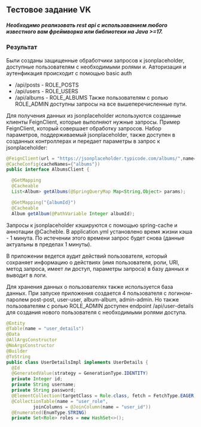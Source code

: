 ## Тестовое задание VK

##### Необходимо реализовать rest api с использованием любого известного вам фреймворка или библиотеки на Java >=17.

### Результат
Были созданы защищенные обработчики запросов к jsonplaceholder, доступные пользователям с необходимыми ролями и. Авторизация и аутенфикация происходит с помощью basic auth
- /api/posts - ROLE_POSTS
- /api/users - ROLE_USERS
- /api/albums - ROLE_ALBUMS
  Также пользователям с ролью ROLE_ADMIN доступны запросы на все вышеперечисленные пути.

Для получения данных из jsonplaceholder используются созданные клиенты FeignClient, которые выполняют нужные запросы. Пример FeignClient, который совершает обработку запросов. Набор параметров, поддерживаемый jsonplaceholder, также доступен в созданных контроллерах и передает параметры в запрос к jsonplaceholder:

```java
@FeignClient(url = "https://jsonplaceholder.typicode.com/albums/",name="albums")
@CacheConfig(cacheNames={"albums"})
public interface AlbumsClient {

  @GetMapping
  @Cacheable
  List<Album> getAlbums(@SpringQueryMap Map<String,Object> params);

  @GetMapping("{albumId}")
  @Cacheable
  Album getAlbum(@PathVariable Integer albumId);
```

Запросы к jsonplaceholder кэшируются с помощью spring-cache и аннотации @Cacheble. В application.yml установлено время жизни кэша - 1 минута. По истечении этого времени запрос будет снова (данные актуальны в пределах 1 минуты).

В приложении ведется аудит действий пользователя, который сохраняет информацию о действиях (имя пользователя, роли, URI, метод запроса, имеет ли доступ, параметры запроса) в базу данных и выводит в логи.

Для хранения данных о пользователях также используется  база данных. При запуске приложения создается 4 пользователя с логином-паролем post-post, user-user, album-album, admin-admin. Но также пользователям с ролью ROLE_ADMIN доступен endpoint /api/user-details для создания нового пользователя с необходимыми ролями доступа.

```java
@Entity
@Table(name = "user_details")
@Data
@AllArgsConstructor
@NoArgsConstructor
@Builder
@ToString
public class UserDetailsImpl implements UserDetails {
  @Id
  @GeneratedValue(strategy = GenerationType.IDENTITY)
  private Integer id;
  private String username;
  private String password;
  @ElementCollection(targetClass = Role.class, fetch = FetchType.EAGER)
  @CollectionTable(name = "user_role",
          joinColumns = @JoinColumn(name = "user_id"))
  @Enumerated(EnumType.STRING)
  private Set<Role> roles = new HashSet<>();
```
